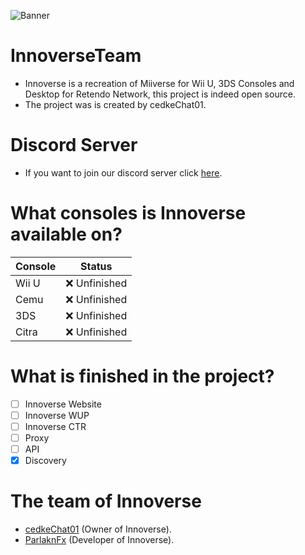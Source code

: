![Banner](https://cdn.innoverse.club/img/text-logo)

# InnoverseTeam
- Innoverse is a recreation of Miiverse for Wii U, 3DS Consoles and Desktop for Retendo Network, this project is indeed open source.
- The project was is created by cedkeChat01.

# Discord Server
- If you want to join our discord server click [here](https://dsc.gg/innoverseclub).

# What consoles is Innoverse available on?
| Console        | Status           |
| -------------- | ---------------- |
| Wii U          | ❌ Unfinished    |
| Cemu           | ❌ Unfinished    |
| 3DS            | ❌ Unfinished    |
| Citra          | ❌ Unfinished    |

# What is finished in the project?
- [ ] Innoverse Website
- [ ] Innoverse WUP
- [ ] Innoverse CTR
- [ ] Proxy
- [ ] API
- [x] Discovery

# The team of Innoverse
- [cedkeChat01](https://github.com/00cedke) (Owner of Innoverse).
- [ParlaknFx](https://github.com/parlakn) (Developer of Innoverse).
